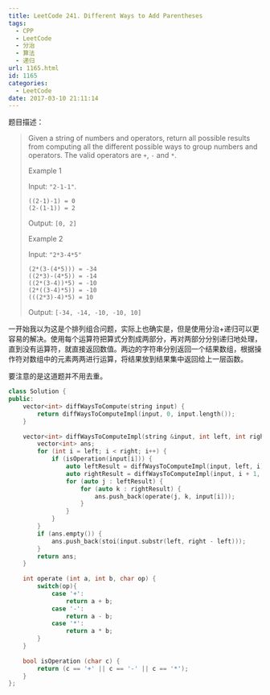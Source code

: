 ```yaml
---
title: LeetCode 241. Different Ways to Add Parentheses
tags:
  - CPP
  - LeetCode
  - 分治
  - 算法
  - 递归
url: 1165.html
id: 1165
categories:
  - LeetCode
date: 2017-03-10 21:11:14
---
```

题目描述：

> Given a string of numbers and operators, return all possible results from computing all the different possible ways to group numbers and operators. The valid operators are `+`, `-` and `*`.
>
> Example 1
>
> Input: `"2-1-1"`.
>
> ```
> ((2-1)-1) = 0
> (2-(1-1)) = 2
> ```
>
> Output: `[0, 2]`
>
> Example 2
>
> Input: `"2*3-4*5"`
>
> ```
> (2*(3-(4*5))) = -34
> ((2*3)-(4*5)) = -14
> ((2*(3-4))*5) = -10
> (2*((3-4)*5)) = -10
> (((2*3)-4)*5) = 10
> ```
>
> Output: `[-34, -14, -10, -10, 10]`

一开始我以为这是个排列组合问题，实际上也确实是，但是使用分治+递归可以更容易的解决。使用每个运算符把算式分割成两部分，再对两部分分别递归地处理，直到没有运算符，就直接返回数值。两边的字符串分别返回一个结果数组，根据操作符对数组中的元素两两进行运算，将结果放到结果集中返回给上一层函数。

要注意的是这道题并不用去重。

```cpp
class Solution {
public:
    vector<int> diffWaysToCompute(string input) {
        return diffWaysToComputeImpl(input, 0, input.length());
    }
    
    vector<int> diffWaysToComputeImpl(string &input, int left, int right) {
        vector<int> ans;
        for (int i = left; i < right; i++) {
            if (isOperation(input[i])) {
                auto leftResult = diffWaysToComputeImpl(input, left, i);
                auto rightResult = diffWaysToComputeImpl(input, i + 1, right);
                for (auto j : leftResult) {
                    for (auto k : rightResult) {
                        ans.push_back(operate(j, k, input[i]));
                    }
                }
            }
        }
        if (ans.empty()) {
            ans.push_back(stoi(input.substr(left, right - left)));
        }
        return ans;
    }
    
    int operate (int a, int b, char op) {
        switch(op){
            case '+':
                return a + b;
            case '-':
                return a - b;
            case '*':
                return a * b;
        }
    }
    
    bool isOperation (char c) {
        return (c == '+' || c == '-' || c == '*');
    }
};
```

